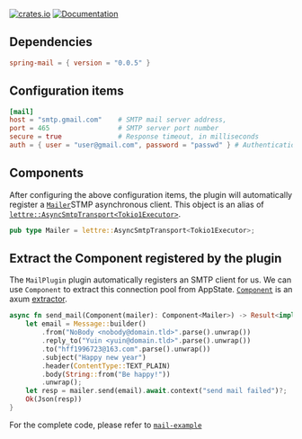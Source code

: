 [![crates.io](https://img.shields.io/crates/v/spring-mail.svg)](https://crates.io/crates/spring-mail)
[![Documentation](https://docs.rs/spring-mail/badge.svg)](https://docs.rs/spring-mail)

## Dependencies

```toml
spring-mail = { version = "0.0.5" }
```

## Configuration items

```toml
[mail]
host = "smtp.gmail.com"    # SMTP mail server address,
port = 465                 # SMTP server port number
secure = true              # Response timeout, in milliseconds
auth = { user = "user@gmail.com", password = "passwd" } # Authentication information
```

## Components

After configuring the above configuration items, the plugin will automatically register a [`Mailer`](https://docs.rs/spring-mail/latest/spring_mail/type.Mailer.html)STMP asynchronous client. This object is an alias of [`lettre::AsyncSmtpTransport<Tokio1Executor>`](https://docs.rs/lettre/latest/lettre/transport/smtp/struct.AsyncSmtpTransport.html).

```rust
pub type Mailer = lettre::AsyncSmtpTransport<Tokio1Executor>;
```

## Extract the Component registered by the plugin

The `MailPlugin` plugin automatically registers an SMTP client for us. We can use `Component` to extract this connection pool from AppState. [`Component`](https://docs.rs/spring-web/latest/spring_web/extractor/struct.Component.html) is an axum [extractor](https://docs.rs/axum/latest/axum/extract/index.html).

```rust
async fn send_mail(Component(mailer): Component<Mailer>) -> Result<impl IntoResponse> {
    let email = Message::builder()
        .from("NoBody <nobody@domain.tld>".parse().unwrap())
        .reply_to("Yuin <yuin@domain.tld>".parse().unwrap())
        .to("hff1996723@163.com".parse().unwrap())
        .subject("Happy new year")
        .header(ContentType::TEXT_PLAIN)
        .body(String::from("Be happy!"))
        .unwrap();
    let resp = mailer.send(email).await.context("send mail failed")?;
    Ok(Json(resp))
}
```

For the complete code, please refer to [`mail-example`](https://github.com/spring-rs/spring-rs/tree/master/examples/mail-example)